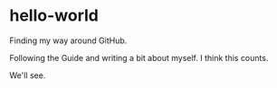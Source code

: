 # hello-world
Finding my way around GitHub. 

Following the Guide and writing a bit about myself. I think this counts. 

We'll see.

